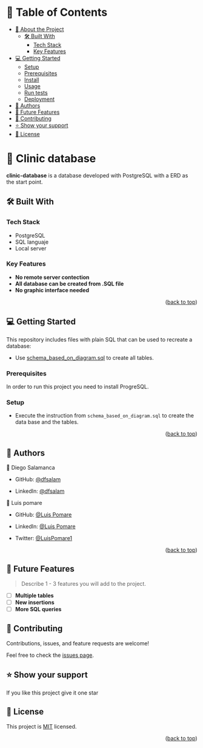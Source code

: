 <!-- TABLE OF CONTENTS -->

# 📗 Table of Contents

- [📖 About the Project](#about-project)
  - [🛠 Built With](#built-with)
    - [Tech Stack](#tech-stack)
    - [Key Features](#key-features)
- [💻 Getting Started](#getting-started)
  - [Setup](#setup)
  - [Prerequisites](#prerequisites)
  - [Install](#install)
  - [Usage](#usage)
  - [Run tests](#run-tests)
  - [Deployment](#triangular_flag_on_post-deployment)
- [👥 Authors](#authors)
- [🔭 Future Features](#future-features)
- [🤝 Contributing](#contributing)
- [⭐️ Show your support](#support)
- [📝 License](#license)

<!-- PROJECT DESCRIPTION -->

# 📖 Clinic database <a name="about-project"></a>

**clinic-database** is a database developed with PostgreSQL with a ERD as the start point.
## 🛠 Built With <a name="built-with"></a>

### Tech Stack <a name="tech-stack"></a>

- PostgreSQL
- SQL languaje
- Local server

<!-- Features -->

### Key Features <a name="key-features"></a>

- **No remote server contection**
- **All database can be created from .SQL file**
- **No graphic interface needed**

<p align="right">(<a href="#readme-top">back to top</a>)</p>

<!-- GETTING STARTED -->

## 💻 Getting Started <a name="getting-started"></a>


This repository includes files with plain SQL that can be used to recreate a database:

- Use [schema_based_on_diagram.sql](./schema_based_on_diagram.sql) to create all tables.

### Prerequisites

In order to run this project you need to install ProgreSQL.

### Setup

- Execute the instruction from `schema_based_on_diagram.sql` to create the data base and the tables.

<p align="right">(<a href="#readme-top">back to top</a>)</p>

<!-- AUTHORS -->

## 👥 Authors <a name="authors"></a>

👤 Diego Salamanca

- GitHub: [@dfsalam](https://github.com/dfsalam)

- LinkedIn: [@dfsalam](https://www.linkedin.com/in/dfsalamdev/)

👤 Luis pomare

- GitHub: [@Luis Pomare](https://github.com/luis-pomare)

- LinkedIn: [@Luis Pomare](https://www.linkedin.com/in/luis-pomare-388116225/)

- Twitter: [@LuisPomare1](https://twitter.com/LuisPomare1)

<p align="right">(<a href="#readme-top">back to top</a>)</p>

<!-- FUTURE FEATURES -->

## 🔭 Future Features <a name="future-features"></a>

> Describe 1 - 3 features you will add to the project.

- [ ] **Multiple tables**
- [ ] **New insertions**
- [ ] **More SQL queries**

<!-- CONTRIBUTING -->

## 🤝 Contributing <a name="contributing"></a>

Contributions, issues, and feature requests are welcome!

Feel free to check the [issues page](../../issues/).

## ⭐️ Show your support <a name="support"></a>

If you like this project give it one star

## 📝 License <a name="license"></a>

This project is [MIT](./LICENSE) licensed.

<p align="right">(<a href="#readme-top">back to top</a>)</p>

